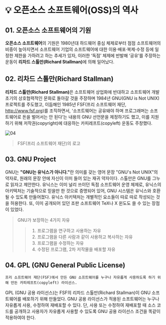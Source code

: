 # 💡 오픈소스 소프트웨어(OSS)의 역사
## 01. 오픈소스 소프트웨어의 기원
<b>오픈소스 소프트웨어</b>의 기원은 1980년대 하드웨어 중심 체제로부터 점점 소프트웨어의 비중이 높아지면서 소프트웨어 기업의 소프트웨어에 대한 이용·배포·복제·수정 등에 일정한 제한을 가하려고 하는 추세가 있자, 이러한 ‘독점’ 체제에 반발해 ‘공유’를 주장하는 운동이 <b>리차드 스톨만(Richard Stallman)</b>에 의해 일어났다.

## 02. 리차드 스톨만(Richard Stallman)
<b>리차드 스톨만(Richard Stallman)</b>은 소프트웨어 상업화에 반대하고 소프트웨어 개발 초기의 상호협력적인 문화로 돌아갈 것을 주장하며 1984년 GNU(GNU is Not UNIX) 프로젝트를 주도했고, 이듬해인 1985년 FSF(프리 소프트웨어 재단, http://www.fsf.org)를 조직하면서, ‘소프트웨어는 공유돼야 하며 프로그래머는 소프트웨어로 돈을 벌어서는 안 된다’는 내용의 GNU 선언문을 제정하기도 했고, 이를 지원하기 위해 저작권(copyright)에 대응하는 카피레프트(copyleft) 운동도 주창했다.

![04](https://user-images.githubusercontent.com/114080840/193457541-46b747ed-4037-476e-85f0-38b32b845475.jpg)
>  FSF(프리 소프트웨어 재단)의 로고


## 03. GNU Project
GNU는 <b>"GNU는 유닉스가 아니다."</b>란 의미를 갖는 영어 문장 "GNU's Not UNIX"의 약자로, 원래의 문장 안에 자신이 이미 들어 있는 재귀 약자이다. 스톨만은 GNU를 그누로 읽자고 제안한다. 유닉스는 이미 널리 쓰이던 독점 소프트웨어 운영 체제로, 유닉스의 아키텍처는 기술적으로 믿을만 한 것으로 증명되어 있어, GNU 시스템은 유닉스와 호환될 수 있도록 만들어졌다. 유닉스 아키텍처는 개별적인 요소들이 따로 따로 작성되는 것을 허용한다. 또, 이미 공개되어 있던 조판 소프트웨어 TeX나 X 윈도도 쓸 수 있는 장점이 있었다.
> GNU가 보장하는 4가지 자유
>> 1. 프로그램을 연구하고 사용하는 자유
>> 2. 프로그램을 다른 사람과 같이 사용하고 복사하는 자유
>> 3. 프로그램을 수정하는 자유  
>> 4. 수정된 프로그램, 2차 저작물을 배포할 자유

## 04. GPL (GNU General Public License)
    프리 소프트웨어 재단(FSF)에서 만든 GNU 소프트웨어를 누구나 자유롭게 사용하도록 하기 위해 만든 카피레프트(copyleft) 라이선스.
GPL (GNU 공용 라이선스)는 FSF의 리차드 스톨만(Richard Stallman)이 GNU 소프트웨어를 배포하기 위해 만들었다. GNU 공용 라이선스가 적용된 소프트웨어는 누구나 자유롭게 사용, 수정하여 재배포할 수 있다. 단, 사용 또는 수정하여 재배포할 때 소스 코드를 공개하고 사용자가 자유롭게 사용할 수 있도록 GNU 공용 라이선스 조건을 똑같이 적용하여야 한다.
